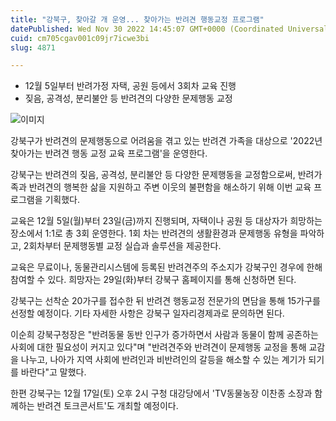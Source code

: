 ```yaml
---
title: "강북구, 찾아갈 개 운영... 찾아가는 반려견 행동교정 프로그램"
datePublished: Wed Nov 30 2022 14:45:07 GMT+0000 (Coordinated Universal Time)
cuid: cm705cgav001c09jr7icwe3bi
slug: 4871

---
```



- 12월 5일부터 반려가정 자택, 공원 등에서 3회차 교육 진행
- 짖음, 공격성, 분리불안 등 반려견의 다양한 문제행동 교정

![이미지](https://cdn.hashnode.com/res/hashnode/image/upload/v1739258063914/4d83bdb0-a0f6-4326-a9ec-8c8c7487ed5e.jpeg)

강북구가 반려견의 문제행동으로 어려움을 겪고 있는 반려견 가족을 대상으로 '2022년 찾아가는 반려견 행동 교정 교육 프로그램'을 운영한다.

강북구는 반려견의 짖음, 공격성, 분리불안 등 다양한 문제행동을 교정함으로써, 반려가족과 반려견의 행복한 삶을 지원하고 주변 이웃의 불편함을 해소하기 위해 이번 교육 프로그램을 기획했다.

교육은 12월 5일(월)부터 23일(금)까지 진행되며, 자택이나 공원 등 대상자가 희망하는 장소에서 1:1로 총 3회 운영한다. 1회 차는 반려견의 생활환경과 문제행동 유형을 파악하고, 2회차부터 문제행동별 교정 실습과 솔루션을 제공한다.

교육은 무료이나, 동물관리시스템에 등록된 반려견주의 주소지가 강북구인 경우에 한해 참여할 수 있다. 희망자는 29일(화)부터 강북구 홈페이지를 통해 신청하면 된다.

강북구는 선착순 20가구를 접수한 뒤 반려견 행동교정 전문가의 면담을 통해 15가구를 선정할 예정이다. 기타 자세한 사항은 강북구 일자리경제과로 문의하면 된다.

이순희 강북구청장은 "반려동물 동반 인구가 증가하면서 사람과 동물이 함께 공존하는 사회에 대한 필요성이 커지고 있다"며 "반려견주와 반려견이 문제행동 교정을 통해 교감을 나누고, 나아가 지역 사회에 반려인과 비반려인의 갈등을 해소할 수 있는 계기가 되기를 바란다"고 말했다.

한편 강북구는 12월 17일(토) 오후 2시 구청 대강당에서 'TV동물농장 이찬종 소장과 함께하는 반려견 토크콘서트'도 개최할 예정이다.